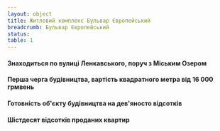 ```yaml
---
layout: object
title: Житловий комплекс Бульвар Європейський
breadcrumb: Бульвар Європейський
status:
table: 1
---
```


#### Знаходиться по вулиці Ленкавського, поруч з Міським Озером

#### Перша черга будівництва, вартість квадратного метра від 16 000 грмвень

#### Готовність об'єкту будівництва на дев'яносто відсотків

#### Шістдесят відсотків проданих квартир
